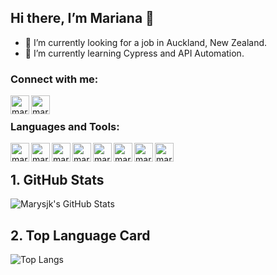 ## Hi there, I’m Mariana 👋  
- 👀  I’m currently looking for a job in Auckland, New Zealand.
- 🌱  I’m currently learning Cypress and API Automation.



### Connect with me:

[<img align="left" alt="marysjk" width="30px" src="https://img.icons8.com/fluency/48/000000/linkedin.png" />][Linkedin]
[<img align="left" alt="marysjk" width="30px" src="https://img.icons8.com/color/48/000000/gmail-new.png" />][Gmail]

<br />

### Languages and Tools:

<img align="left" alt="marysjk" width="30px" src="https://static-00.iconduck.com/assets.00/cypress-icon-512x511-29zvfts6.png" />
<img align="left" alt="marysjk" width="30px" src="https://img.icons8.com/?size=256&id=39853&format=png" />
<img align="left" alt="marysjk" width="30px" src="https://img.icons8.com/?size=256&id=QEQQKirln6Tf&format=png" />
<img align="left" alt="marysjk" width="30px" src="https://img.icons8.com/color/48/000000/amazon-web-services.png" />
<img align="left" alt="marysjk" width="30px" src="https://img.icons8.com/external-soft-fill-juicy-fish/60/000000/external-sql-coding-and-development-soft-fill-soft-fill-juicy-fish.png" />
<img align="left" alt="marysjk" width="30px" src="https://img.icons8.com/color/48/000000/git.png" />
<img align="left" alt="marysjk" width="30px" src="https://img.icons8.com/fluency/48/000000/visual-studio-code-2019.png" />
<img align="left" alt="marysjk" width="30px" src="https://img.icons8.com/nolan/64/github.png" />



<br />

## 1. GitHub Stats
![Marysjk's GitHub Stats](https://github-readme-stats.vercel.app/api?username=marysjk&show_icons=true&theme=dracula&count_private=true)

## 2. Top Language Card
![Top Langs](https://github-readme-stats.vercel.app/api/top-langs/?username=marysjk)

<br />
<br />

[Linkedin]: https://www.linkedin.com/in/marianabbatista/
[Gmail]: marysjk@gmail.com